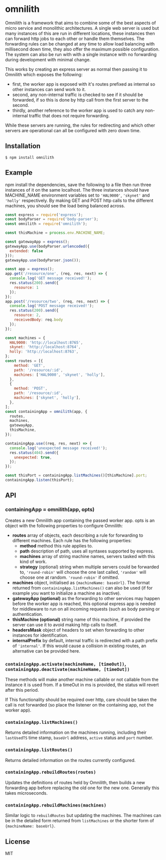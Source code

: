 # omnilith

Omnilith is a framework that aims to combine some of the best aspects of micro service and monolithic architectures.  A single web server is used but many instances of this are run in different locations, these instances then can forward http jobs to each other or handle them themselves.  The forwarding rules can be changed at any time to allow load balancing with millisecond down time, they also offer the maximum possible configuration.  The system can also be run with with a single instance with no forwarding during development with minimal change.

This works by creating an express server as normal then passing it to Omnilith which exposes the following:
- first, the worker app is exposed with it's routes prefixed as internal so other instances can send work to it.
- second,  any non-internal traffic is checked to see if it should be forwarded, if so this is done by http call from the first server to the second.
- thirdly, another reference to the worker app is used to catch any non-internal traffic that does not require forwarding.

While these servers are running, the rules for redirecting and which other servers are operational can all be configured with zero down time.

## Installation

```
$ npm install omnilith
```

## Example

npm install the dependencies, save the following to a file then run three instances of it on the same localhost.  The three instances should have MACHINE_NAME environment variables set to `'HAL9000'`, `'skynet'` and `'holly'` respectively.  By making GET and POST http calls to the different machines, you should see the load being balanced across.
```javascript
const express = require('express');
const bodyParser = require('body-parser');
const omnilith = require('omnilith');

const thisMachine = process.env.MACHINE_NAME;

const gatewayApp = express();
gatewayApp.use(bodyParser.urlencoded({
  extended: false
}));
gatewayApp.use(bodyParser.json());

const app = express();
app.get('/resource/one', (req, res, next) => {
  console.log('GET message received!');
  res.status(200).send({
    resource: 1
  });
});
app.post('/resource/two', (req, res, next) => {
  console.log('POST message received!');
  res.status(200).send({
    resource: 2,
    receivedBody: req.body
  });
});

const machines = {
  HAL9000: 'http://localhost:8765',
  skynet: 'http://localhost:8764',
  holly: 'http://localhost:8763',
};
const routes = [{
    method: 'GET',
    path: '/resource/:id',
    machines: ['HAL9000', 'skynet', 'holly'],
  },
  {
    method: 'POST',
    path: '/resource/:id',
    machines: ['skynet', 'holly'],
  },
];
const containingApp = omnilith(app, {
  routes,
  machines,
  gatewayApp,
  thisMachine,
});

containingApp.use((req, res, next) => {
  console.log('unexpected message received!');
  res.status(404).send({
    unexpected: true,
  });
});

const thisPort = containingApp.listMachines()[thisMachine].port;
containingApp.listen(thisPort);
```

## API

### containingApp = omnilith(app, opts)

Creates a new Omnilith app containing the passed worker app.  opts is an object with the following properties to configure Omnilith:

- **routes** array of objects, each describing a rule for forwarding to different machines.  Each rule has the following properties:
  - **method** method this rule applies to.
  - **path** description of path, uses all syntaxes supported by express.
  - **machines** array of string machine names, servers tasked with this kind of work.
  - **strategy** (optional) string when multiple servers could be forwarded to, `'round-robin'` will choose the one last called, `'random'` will choose one at random.  `'round-robin'` if omitted.
- **machines** object, initialised as `{machineName: baseUrl}`.  The format returned from  `containingApp.listMachines()` can also be used (if for example you want to initialize a machine as inactive).
 - **gatewayApp (optional)** as the forwarding to other services may happen before the worker app is reached, this optional express app is needed for middleware to run on all incoming requests (such as body parsing or authentication.
 - **thisMachine (optional)** string name of this machine, if provided the server can use it to avoid making http calls to itself.
 - **headersMask** object of headers to set when forwarding to other instances for identification.
 - **internalPrefix** by default, internal traffic is redirected with a path prefix of `'internal'`.  If this would cause a collision in existing routes, an alternative can be provided here.

### `containingApp.activate(machineName, [timeOut])`, `containingApp.deactivate(machineName, [timeOut])`

These methods will make another machine callable or not callable from the instance it is used from.  If a timeOut in ms is provided, the status will revert after this period.

If This functionality should be required over http, care should be taken the call is not forwarded (so place the listener on the containing app, not the worker app).

### `containingApp.listMachines()`
Returns detailed information on the machines running, including their `lastUsedTS` time stamp, `baseUrl` address, `active` status and `port` number.

### `containingApp.listRoutes()`
Returns detailed information on the routes currently configured.

### `containingApp.rebuildRoutes(routes)`
Updates the definitions of routes held by Omnilith, then builds a new forwarding app before replacing the old one for the new one.  Generally this takes microseconds.


### `containingApp.rebuildMachines(machines)`
Similar logic to `rebuildRoutes` but updating the machines.  The machines can be in the detailed form returned from `listMachines` or the shorter form of `{machineName: baseUrl}`. 

## License

MIT